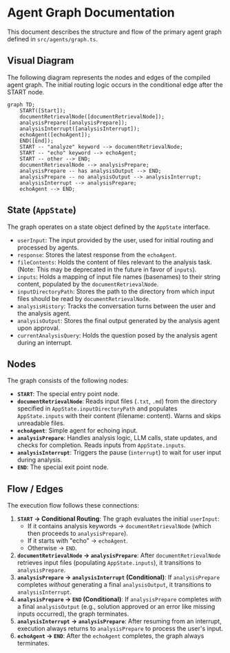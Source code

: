 # Agent Graph Documentation

This document describes the structure and flow of the primary agent graph defined in `src/agents/graph.ts`.

## Visual Diagram

The following diagram represents the nodes and edges of the compiled agent graph. The initial routing logic occurs in the conditional edge after the START node.

<!-- MERMAID_DIAGRAM_START -->
```mermaid
graph TD;
    START([Start]);
    documentRetrievalNode([documentRetrievalNode]);
    analysisPrepare([analysisPrepare]);
    analysisInterrupt([analysisInterrupt]);
    echoAgent([echoAgent]);
    END([End]);
    START -- "analyze" keyword --> documentRetrievalNode;
    START -- "echo" keyword --> echoAgent;
    START -- other --> END;
    documentRetrievalNode --> analysisPrepare;
    analysisPrepare -- has analysisOutput --> END;
    analysisPrepare -- no analysisOutput --> analysisInterrupt;
    analysisInterrupt --> analysisPrepare;
    echoAgent --> END;
```
<!-- MERMAID_DIAGRAM_END -->

## State (`AppState`)

The graph operates on a state object defined by the `AppState` interface.

*   `userInput`: The input provided by the user, used for initial routing and processed by agents.
*   `response`: Stores the latest response from the `echoAgent`.
*   `fileContents`: Holds the content of files relevant to the analysis task. (Note: This may be deprecated in the future in favor of `inputs`).
*   `inputs`: Holds a mapping of input file names (basenames) to their string content, populated by the `documentRetrievalNode`.
*   `inputDirectoryPath`: Stores the path to the directory from which input files should be read by `documentRetrievalNode`.
*   `analysisHistory`: Tracks the conversation turns between the user and the analysis agent.
*   `analysisOutput`: Stores the final output generated by the analysis agent upon approval.
*   `currentAnalysisQuery`: Holds the question posed by the analysis agent during an interrupt.

## Nodes

The graph consists of the following nodes:

*   **`START`**: The special entry point node.
*   **`documentRetrievalNode`**: Reads input files (`.txt`, `.md`) from the directory specified in `AppState.inputDirectoryPath` and populates `AppState.inputs` with their content (filename: content). Warns and skips unreadable files.
*   **`echoAgent`**: Simple agent for echoing input.
*   **`analysisPrepare`**: Handles analysis logic, LLM calls, state updates, and checks for completion. Reads inputs from `AppState.inputs`.
*   **`analysisInterrupt`**: Triggers the pause (`interrupt`) to wait for user input during analysis.
*   **`END`**: The special exit point node.

## Flow / Edges

The execution flow follows these connections:

1.  **`START` -> Conditional Routing**: The graph evaluates the initial `userInput`:
    *   If it contains analysis keywords -> `documentRetrievalNode` (which then proceeds to `analysisPrepare`).
    *   If it starts with "echo" -> `echoAgent`.
    *   Otherwise -> `END`.
2.  **`documentRetrievalNode` -> `analysisPrepare`**: After `documentRetrievalNode` retrieves input files (populating `AppState.inputs`), it transitions to `analysisPrepare`.
3.  **`analysisPrepare` -> `analysisInterrupt` (Conditional)**: If `analysisPrepare` completes *without* generating a final `analysisOutput`, it transitions to `analysisInterrupt`.
4.  **`analysisPrepare` -> `END` (Conditional)**: If `analysisPrepare` completes *with* a final `analysisOutput` (e.g., solution approved or an error like missing inputs occurred), the graph terminates.
5.  **`analysisInterrupt` -> `analysisPrepare`**: After resuming from an interrupt, execution always returns to `analysisPrepare` to process the user's input.
6.  **`echoAgent` -> `END`**: After the `echoAgent` completes, the graph always terminates. 